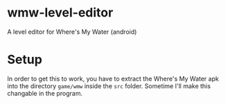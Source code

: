 # wmw-level-editor
 A level editor for Where's My Water (android)

# Setup

In order to get this to work, you have to extract the Where's My Water apk into the directory `game/wmw` inside the `src` folder. Sometime I'll make this changable in the program.
